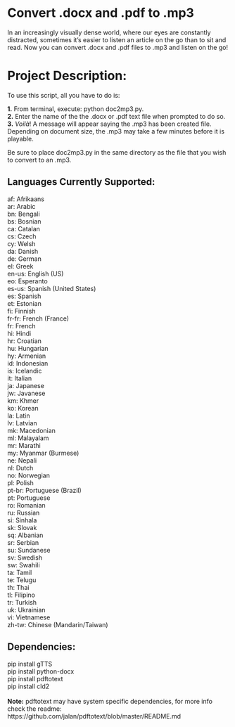 # Convert .docx and .pdf to .mp3 

In an increasingly visually dense world, where our eyes are constantly distracted, sometimes it’s easier to listen an article on the go than to sit and read. Now you can convert .docx and .pdf files to .mp3 and listen on the go! <br>  

<h1> Project Description:</h1>
To use this script, all you have to do is:<br>

<b>1.</b> From terminal, execute: python doc2mp3.py. <br>
<b>2.</b> Enter the name of the the .docx or .pdf text file when prompted to do so. <br>
 <b>3.</b> <i>Voilà</i>! A message will appear saying the .mp3 has been created file. Depending on document size, the .mp3 may take a few minutes before it is playable.<br>

Be sure to place doc2mp3.py in the same directory as the file that you wish to convert to an .mp3.


<h2><b>Languages Currently Supported:</b></h2>
 af: Afrikaans</br>
  ar: Arabic</br>
  bn: Bengali</br>
  bs: Bosnian</br>
  ca: Catalan</br>
  cs: Czech</br>
  cy: Welsh</br>
  da: Danish</br>
  de: German</br>
  el: Greek</br>
  en-us: English (US) </br>
  eo: Esperanto </br>
  es-us: Spanish (United States) </br>
  es: Spanish </br>
  et: Estonian </br>
  fi: Finnish </br>
  fr-fr: French (France) </br>
  fr: French </br>
  hi: Hindi </br>
  hr: Croatian </br>
  hu: Hungarian </br>
  hy: Armenian </br>
  id: Indonesian </br>
  is: Icelandic </br>
  it: Italian </br>
  ja: Japanese </br>
  jw: Javanese </br>
  km: Khmer </br>
  ko: Korean </br>
  la: Latin </br>
  lv: Latvian </br>
  mk: Macedonian </br>
  ml: Malayalam </br>
  mr: Marathi </br>
  my: Myanmar (Burmese) </br>
  ne: Nepali </br>
  nl: Dutch </br>
  no: Norwegian </br>
  pl: Polish </br>
  pt-br: Portuguese (Brazil) </br>
  pt: Portuguese </br>
  ro: Romanian </br>
  ru: Russian </br>
  si: Sinhala </br>
  sk: Slovak </br>
  sq: Albanian </br>
  sr: Serbian </br>
  su: Sundanese </br>
  sv: Swedish </br>
  sw: Swahili </br>
  ta: Tamil </br>
  te: Telugu </br>
  th: Thai </br>
  tl: Filipino </br>
  tr: Turkish </br>
  uk: Ukrainian </br>
  vi: Vietnamese </br>
  zh-tw: Chinese (Mandarin/Taiwan) </br>
  
<h2><b>Dependencies: </b></h2>
pip install gTTS </br>
pip install python-docx </br>
pip install pdftotext </br>
pip install cld2 </br>
<br> 
<b>Note:</b> pdftotext may have system specific dependencies, for more info check the readme: https://github.com/jalan/pdftotext/blob/master/README.md
